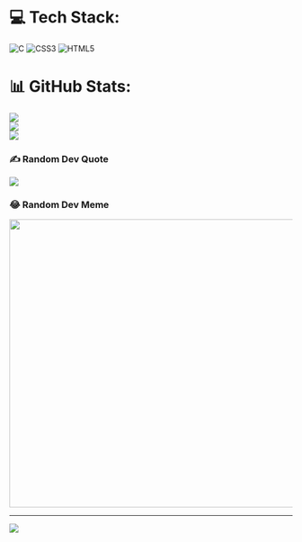 
# 💻 Tech Stack:
![C](https://img.shields.io/badge/c-%2300599C.svg?style=for-the-badge&logo=c&logoColor=white) ![CSS3](https://img.shields.io/badge/css3-%231572B6.svg?style=for-the-badge&logo=css3&logoColor=white) ![HTML5](https://img.shields.io/badge/html5-%23E34F26.svg?style=for-the-badge&logo=html5&logoColor=white)
# 📊 GitHub Stats:
![](https://github-readme-stats.vercel.app/api?username=brahimbrabra9&theme=dark&hide_border=false&include_all_commits=false&count_private=false)<br/>
![](https://github-readme-streak-stats.herokuapp.com/?user=brahimbrabra9&theme=dark&hide_border=false)<br/>
![](https://github-readme-stats.vercel.app/api/top-langs/?username=brahimbrabra9&theme=dark&hide_border=false&include_all_commits=false&count_private=false&layout=compact)

### ✍️ Random Dev Quote
![](https://quotes-github-readme.vercel.app/api?type=horizontal&theme=dark)

### 😂 Random Dev Meme
<img src="https://random-memer.herokuapp.com/" width="512px"/>

---
[![](https://visitcount.itsvg.in/api?id=brahimbrabra9&icon=0&color=0)](https://visitcount.itsvg.in)
